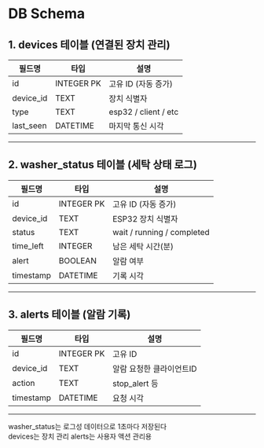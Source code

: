 # DB Schema
## 1. devices 테이블 (연결된 장치 관리)
| 필드명      | 타입       | 설명                   |
|-------------|------------|------------------------|
| id          | INTEGER PK | 고유 ID (자동 증가)    |
| device_id   | TEXT       | 장치 식별자            |
| type        | TEXT       | esp32 / client / etc   |
| last_seen   | DATETIME   | 마지막 통신 시각       |

---

## 2. washer_status 테이블 (세탁 상태 로그)
| 필드명      | 타입       | 설명                   |
|-------------|------------|------------------------|
| id          | INTEGER PK | 고유 ID (자동 증가)    |
| device_id   | TEXT       | ESP32 장치 식별자      |
| status      | TEXT       | wait / running / completed    |
| time_left   | INTEGER    | 남은 세탁 시간(분)     |
| alert       | BOOLEAN    | 알람 여부              |
| timestamp   | DATETIME   | 기록 시각              |

---

## 3. alerts 테이블 (알람 기록)
| 필드명      | 타입       | 설명                     |
|-------------|------------|--------------------------|
| id          | INTEGER PK | 고유 ID                  |
| device_id   | TEXT       | 알람 요청한 클라이언트ID |
| action      | TEXT       | stop_alert 등            |
| timestamp   | DATETIME   | 요청 시각                |

---

washer_status는 로그성 데이터으로 1초마다 저장된다  
devices는 장치 관리
alerts는 사용자 액션 관리용